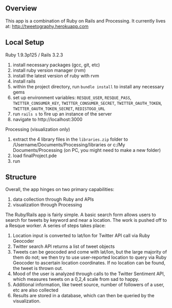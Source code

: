 ## Overview
This app is a combination of Ruby on Rails and Processing. It currently lives at: http://tweetography.herokuapp.com

## Local Setup
Ruby 1.9.3p125 / Rails 3.2.3

1. install necessary packages (gcc, git, etc)
2. install ruby version manager (rvm)
3. install the latest version of ruby with rvm
4. install rails
5. within the project directory, run `bundle install` to install any necessary gems
6. set up environment variables: `RESQUE_USER`, `RESQUE_PASS`, `TWITTER_CONSUMER_KEY`, `TWITTER_CONSUMER_SECRET`, `TWITTER_OAUTH_TOKEN`, `TWITTER_OAUTH_TOKEN_SECRET`, `REDISTOGO_URL`
7. run `rails s` to fire up an instance of the server
8. navigate to http://localhost:3000

Processing (visualization only)

1. extract the 4 library files in the `libraries.zip` folder to
/Username/Documents/Processing/libraries or c:/My Documents/Processing (on PC, you might need to make a new folder)
2. load finalProject.pde 
3. run

## Structure
Overall, the app hinges on two primary capabilities:

1. data collection through Ruby and APIs
2. visualization through Processing

The Ruby/Rails app is fairly simple. A basic search form allows users to search for tweets by keyword and near a location. The work is pushed off to a Resque worker. A series of steps takes place:

1. Location input is converted to lat/lon for Twitter API call via Ruby Geocoder
2. Twitter search API returns a list of tweet objects
3. Tweets can be geocoded and come with lat/lon, but the large majority of them do not; we then try to use user-reported location to query via Ruby Geocoder to ascertain location coordinates. If no location can be found, the tweet is thrown out.
4. Mood of the user is analyzed through calls to the Twitter Sentiment API, which measures tweets on a 0,2,4 scale from sad to happy. 
5. Additional information, like tweet source, number of followers of a user, etc are also collected
6. Results are stored in a database, which can then be queried by the visualization.